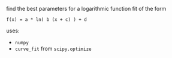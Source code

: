 find the best parameters for a logarithmic function fit of the form

    f(x) = a * ln( b (x + c) ) + d

uses:

+ `numpy`
+ `curve_fit` from `scipy.optimize`
